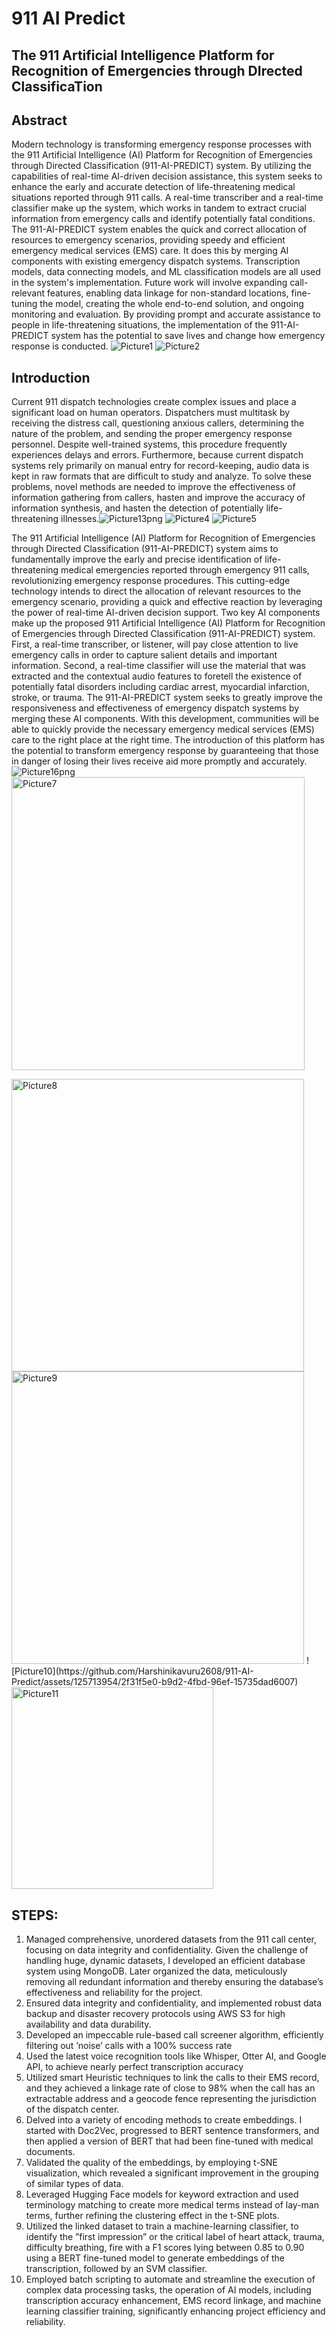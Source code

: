# 911 AI Predict
## The 911 Artificial Intelligence Platform for Recognition of Emergencies through DIrected ClassificaTion
## Abstract
Modern technology is transforming emergency response processes with the 911 Artificial Intelligence (AI) Platform for Recognition of Emergencies through Directed Classification (911-AI-PREDICT) system.
By utilizing the capabilities of real-time AI-driven decision assistance, this system seeks to enhance the early and accurate detection of life-threatening medical situations reported through 911 calls. 
A real-time transcriber and a real-time classifier make up the system, which works in tandem to extract crucial information from emergency calls and identify potentially fatal conditions. 
The 911-AI-PREDICT system enables the quick and correct allocation of resources to emergency scenarios, providing speedy and efficient emergency medical services (EMS) care. 
It does this by merging AI components with existing emergency dispatch systems. Transcription models, data connecting models, and ML classification models are all used in the system's implementation. 
Future work will involve expanding call-relevant features, enabling data linkage for non-standard locations, fine-tuning the model, creating the whole end-to-end solution, and ongoing monitoring and evaluation. 
By providing prompt and accurate assistance to people in life-threatening situations, the implementation of the 911-AI-PREDICT system has the potential to save lives and change how emergency response is conducted.
![Picture1](https://github.com/Harshinikavuru2608/911-AI-Predict/assets/125713954/212a3228-61fd-41c1-a35a-65a719a092e5)
![Picture2](https://github.com/Harshinikavuru2608/911-AI-Predict/assets/125713954/297d107c-9b08-438a-80ec-a6839e271f08)


## Introduction
Current 911 dispatch technologies create complex issues and place a significant load on human operators. Dispatchers must multitask by receiving the distress call, questioning anxious callers, determining the nature of the problem, and sending the proper emergency response personnel. Despite well-trained systems, this procedure frequently experiences delays and errors. Furthermore, because current dispatch systems rely primarily on manual entry for record-keeping, audio data is kept in raw formats that are difficult to study and analyze. 
To solve these problems, novel methods are needed to improve the effectiveness of information gathering from callers, hasten and improve the accuracy of information synthesis, and hasten the detection of potentially life-threatening illnesses.![Picture13png](https://github.com/Harshinikavuru2608/911-AI-Predict/assets/125713954/cd7086aa-6c1d-4054-835f-ff29b0eee496)
![Picture4](https://github.com/Harshinikavuru2608/911-AI-Predict/assets/125713954/dab7d2c7-5b12-4bc8-8e21-f18b704ae360)
![Picture5](https://github.com/Harshinikavuru2608/911-AI-Predict/assets/125713954/a9daa6c8-a478-4cd5-acbe-b1ea26a71fda)

The 911 Artificial Intelligence (AI) Platform for Recognition of Emergencies through Directed Classification (911-AI-PREDICT) system aims to fundamentally improve the early and precise identification of life-threatening medical emergencies reported through emergency 911 calls, revolutionizing emergency response procedures. This cutting-edge technology intends to direct the allocation of relevant resources to the emergency scenario, providing a quick and effective reaction by leveraging the power of real-time AI-driven decision support. 
Two key AI components make up the proposed 911 Artificial Intelligence (AI) Platform for Recognition of Emergencies through Directed Classification (911-AI-PREDICT) system. First, a real-time transcriber, or listener, will pay close attention to live emergency calls in order to capture salient details and important information. Second, a real-time classifier will use the material that was extracted and the contextual audio features to foretell the existence of potentially fatal disorders including cardiac arrest, myocardial infarction, stroke, or trauma. The 911-AI-PREDICT system seeks to greatly improve the responsiveness and effectiveness of emergency dispatch systems by merging these AI components. With this development, communities will be able to quickly provide the necessary emergency medical services (EMS) care to the right place at the right time.
The introduction of this platform has the potential to transform emergency response by guaranteeing that those in danger of losing their lives receive aid more promptly and accurately.
![Picture16png](https://github.com/Harshinikavuru2608/911-AI-Predict/assets/125713954/49296f11-a8b4-49d1-8704-1319f1712ae5)<img width="469" alt="Picture7" src="https://github.com/Harshinikavuru2608/911-AI-Predict/assets/125713954/52af51e9-a998-4835-84f9-d301aff0eaf1">

<img width="468" alt="Picture8" src="https://github.com/Harshinikavuru2608/911-AI-Predict/assets/125713954/0db940c9-5896-4e90-9c3e-3fe8d284f1af">
<img width="468" alt="Picture9" src="https://github.com/Harshinikavuru2608/911-AI-Predict/assets/125713954/42da3354-0cc6-4b17-9118-056b774c185b">
![Picture10](https://github.com/Harshinikavuru2608/911-AI-Predict/assets/125713954/2f31f5e0-b9d2-4fbd-96ef-15735dad6007)
<img width="323" alt="Picture11" src="https://github.com/Harshinikavuru2608/911-AI-Predict/assets/125713954/355d6582-0b1b-43f8-b2ca-91384b5e8f3b">



## STEPS:
1) Managed comprehensive, unordered datasets from the 911 call center, focusing on data integrity and confidentiality. Given the challenge of handling huge, dynamic datasets, I developed an efficient database system using MongoDB. Later organized the data, meticulously removing all redundant information and thereby ensuring the database’s effectiveness and reliability for the project.
2) Ensured data integrity and confidentiality, and implemented robust data backup and disaster recovery protocols using AWS S3 for high availability and data durability.
3) Developed an impeccable rule-based call screener algorithm, efficiently filtering out ’noise’ calls with a 100% success rate
4) Used the latest voice recognition tools like Whisper, Otter AI, and Google API, to achieve nearly perfect transcription accuracy
5) Utilized smart Heuristic techniques to link the calls to their EMS record, and they achieved a linkage rate of close to 98% when the call has an extractable address and a geocode fence representing the jurisdiction of the dispatch center.
6) Delved into a variety of encoding methods to create embeddings. I started with Doc2Vec, progressed to BERT sentence transformers, and then applied a version of BERT that had been fine-tuned with medical documents.
7) Validated the quality of the embeddings, by employing t-SNE visualization, which revealed a significant improvement in the grouping of similar types of data.
8) Leveraged Hugging Face models for keyword extraction and used terminology matching to create more medical terms instead of lay-man terms, further refining the clustering effect in the t-SNE plots.
9) Utilized the linked dataset to train a machine-learning classifier, to identify the ”first impression” or the critical label of heart attack, trauma, difficulty breathing, fire with a F1 scores lying between 0.85 to 0.90 using a BERT fine-tuned model to generate embeddings of the transcription, followed by an SVM classifier.
10) Employed batch scripting to automate and streamline the execution of complex data processing tasks, the operation of AI models, including transcription accuracy enhancement, EMS record linkage, and machine learning classifier training, significantly enhancing project efficiency and reliability.

